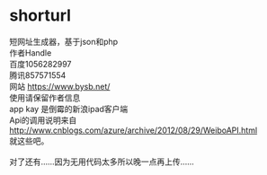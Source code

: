 # shorturl
短网址生成器，基于json和php </br>
作者Handle </br>
百度1056282997 </br>
腾讯857571554 </br>
网站 https://www.bysb.net/ </br>
使用请保留作者信息 </br>
app kay 是倒霉的新浪ipad客户端 </br>
Api的调用说明来自 http://www.cnblogs.com/azure/archive/2012/08/29/WeiboAPI.html </br>
就这些吧。 </br>
</br>
对了还有……因为无用代码太多所以晚一点再上传……
